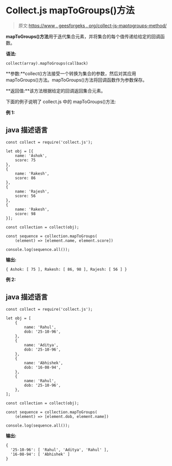 # Collect.js mapToGroups()方法

> 原文:[https://www . geesforgeks . org/collect-js-maptogroups-method/](https://www.geeksforgeeks.org/collect-js-maptogroups-method/)

**mapToGroups()方法**用于迭代集合元素，并将集合的每个值传递给给定的回调函数。

**语法:**

```
collect(array).mapToGroups(callback)
```

**参数:**collect()方法接受一个转换为集合的参数，然后对其应用 mapToGroups()方法。mapToGroups()方法将回调函数作为参数保存。

**返回值:**该方法根据给定的回调返回集合元素。

下面的例子说明了 collect.js 中的 mapToGroups()方法:

**例 1:**

## java 描述语言

```
const collect = require('collect.js');

let obj = [{
    name: 'Ashok',
    score: 75
},
{
    name: 'Rakesh',
    score: 86
},
{
    name: 'Rajesh',
    score: 56
},
{
    name: 'Rakesh',
    score: 98
}];

const collection = collect(obj);

const sequence = collection.mapToGroups(
    (element) => [element.name, element.score])

console.log(sequence.all());
```

**输出:**

```
{ Ashok: [ 75 ], Rakesh: [ 86, 98 ], Rajesh: [ 56 ] }
```

**例 2:**

## java 描述语言

```
const collect = require('collect.js');

let obj = [
    {
        name: 'Rahul',
        dob: '25-10-96',
    },
    {
        name: 'Aditya',
        dob: '25-10-96',
    },
    {
        name: 'Abhishek',
        dob: '16-08-94',
    },
    {
        name: 'Rahul',
        dob: '25-10-96',
    },
];

const collection = collect(obj);

const sequence = collection.mapToGroups(
    (element) => [element.dob, element.name])

console.log(sequence.all());
```

**输出:**

```
{
  '25-10-96': [ 'Rahul', 'Aditya', 'Rahul' ],
  '16-08-94': [ 'Abhishek' ]
}
```